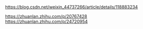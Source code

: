 https://blog.csdn.net/weixin_44737266/article/details/118883234


https://zhuanlan.zhihu.com/p/20767428
https://zhuanlan.zhihu.com/p/24720954
